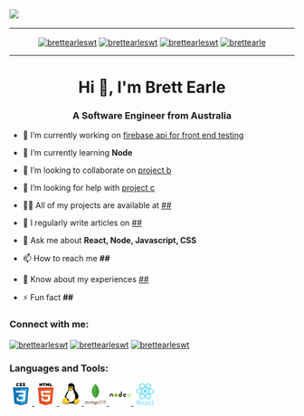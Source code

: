 <img src="https://github.com/brettearle/profileAssets/blob/main/welcomeBanner.png" />
<hr>
<p align="center">
<a href="https://twitter.com/brettearleswt" target="blank"><img align="center" src="https://img.shields.io/static/v1?label=twitter&message=follow&color=38b6ff&logo=twitter&style=for-the-badge" alt="brettearleswt"/></a>
 <a href="https://www.linkedin.com/in/brettearle/" target="blank"><img align="center" src="https://img.shields.io/static/v1?label=LinkedIn&message=connect&color=7ed957&logo=linkedin&style=for-the-badge" alt="brettearleswt"/></a>
 <a href="https://angel.co/u/brett-earle" target="blank"><img align="center" src="https://img.shields.io/static/v1?label=AngelList&message=scope&color=38b6ff&logo=Angellist&style=for-the-badge" alt="brettearleswt"/></a>
 <a href="https://www.brettearle.dev/" target="blank"><img align="center" src="https://img.shields.io/static/v1?label=Portfolio&message=check out&color=7ed957&style=for-the-badge" alt="brettearle"/></a>
</p>
<hr>
<h1 align="center">Hi 👋, I'm Brett Earle</h1>
<h3 align="center">A Software Engineer from Australia</h3>

- 🔭 I’m currently working on [firebase api for front end testing](https://github.com/brettearle/todoAPI)


- 🌱 I’m currently learning **Node**

- 👯 I’m looking to collaborate on [project b](##)

- 🤝 I’m looking for help with [project c](##)

- 👨‍💻 All of my projects are available at [##](##)

- 📝 I regularly write articles on [##](##)

- 💬 Ask me about **React, Node, Javascript, CSS**

- 📫 How to reach me **##**

- 📄 Know about my experiences [##](##)

- ⚡ Fun fact **##**

<h3 align="left">Connect with me:</h3>
<p align="left">
<a href="https://twitter.com/brettearleswt" target="blank"><img align="center" src="https://img.shields.io/static/v1?label=twitter&message=follow&color=38b6ff&logo=twitter&style=for-the-badge" alt="brettearleswt"/></a>
 <a href="https://www.linkedin.com/in/brettearle/" target="blank"><img align="center" src="https://img.shields.io/static/v1?label=LinkedIn&message=connect&color=7ed957&logo=linkedin&style=for-the-badge" alt="brettearleswt"/></a>
 <a href="https://angel.co/u/brett-earle" target="blank"><img align="center" src="https://img.shields.io/static/v1?label=AngelList&message=scope&color=38b6ff&logo=Angellist&style=for-the-badge" alt="brettearleswt"/></a>
</p>

<h3 align="left">Languages and Tools:</h3>
<p align="left"> <a href="https://www.w3schools.com/css/" target="_blank" rel="noreferrer"> <img src="https://raw.githubusercontent.com/devicons/devicon/master/icons/css3/css3-original-wordmark.svg" alt="css3" width="40" height="40"/> </a> <a href="https://www.w3.org/html/" target="_blank" rel="noreferrer"> <img src="https://raw.githubusercontent.com/devicons/devicon/master/icons/html5/html5-original-wordmark.svg" alt="html5" width="40" height="40"/> </a> <a href="https://www.linux.org/" target="_blank" rel="noreferrer"> <img src="https://raw.githubusercontent.com/devicons/devicon/master/icons/linux/linux-original.svg" alt="linux" width="40" height="40"/> </a> <a href="https://www.mongodb.com/" target="_blank" rel="noreferrer"> <img src="https://raw.githubusercontent.com/devicons/devicon/master/icons/mongodb/mongodb-original-wordmark.svg" alt="mongodb" width="40" height="40"/> </a> <a href="https://nodejs.org" target="_blank" rel="noreferrer"> <img src="https://raw.githubusercontent.com/devicons/devicon/master/icons/nodejs/nodejs-original-wordmark.svg" alt="nodejs" width="40" height="40"/> </a> <a href="https://reactjs.org/" target="_blank" rel="noreferrer"> <img src="https://raw.githubusercontent.com/devicons/devicon/master/icons/react/react-original-wordmark.svg" alt="react" width="40" height="40"/> </a> </p>





